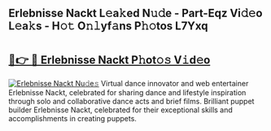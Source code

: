 ## Erlebnisse Nackt L𝚎a𝚔ed N𝚞𝚍e - Part-Eqz Vi𝚍𝚎o L𝚎a𝚔s - H𝚘𝚝 O𝚗𝚕yf𝚊ns P𝚑𝚘tos L7Yxq

# <h2><a href="http://kf71qk6.oniu.top/?m=Erlebnisse+Nackt">🔗👉 🔴 Erlebnisse Nackt P𝚑ot𝚘𝚜 V𝚒d𝚎o</a></h2>

[![Erlebnisse Nackt Nu𝚍e𝚜](https://i.imgur.com/0qMVB7G.gif)](http://kf71qk6.oniu.top/?m=Erlebnisse+Nackt)
Virtual dance innovator and web entertainer Erlebnisse Nackt, celebrated for sharing dance and lifestyle inspiration through solo and collaborative dance acts and brief films. Brilliant puppet builder Erlebnisse Nackt, celebrated for their exceptional skills and accomplishments in creating puppets.  
